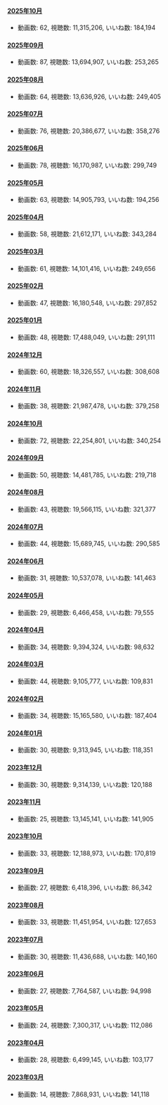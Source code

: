 #### [2025年10月](videos/202510 "wikilink")

-   動画数: 62, 視聴数: 11,315,206, いいね数: 184,194

#### [2025年09月](videos/202509 "wikilink")

-   動画数: 87, 視聴数: 13,694,907, いいね数: 253,265

#### [2025年08月](videos/202508 "wikilink")

-   動画数: 64, 視聴数: 13,636,926, いいね数: 249,405

#### [2025年07月](videos/202507 "wikilink")

-   動画数: 76, 視聴数: 20,386,677, いいね数: 358,276

#### [2025年06月](videos/202506 "wikilink")

-   動画数: 78, 視聴数: 16,170,987, いいね数: 299,749

#### [2025年05月](videos/202505 "wikilink")

-   動画数: 63, 視聴数: 14,905,793, いいね数: 194,256

#### [2025年04月](videos/202504 "wikilink")

-   動画数: 58, 視聴数: 21,612,171, いいね数: 343,284

#### [2025年03月](videos/202503 "wikilink")

-   動画数: 61, 視聴数: 14,101,416, いいね数: 249,656

#### [2025年02月](videos/202502 "wikilink")

-   動画数: 47, 視聴数: 16,180,548, いいね数: 297,852

#### [2025年01月](videos/202501 "wikilink")

-   動画数: 48, 視聴数: 17,488,049, いいね数: 291,111

#### [2024年12月](videos/202412 "wikilink")

-   動画数: 60, 視聴数: 18,326,557, いいね数: 308,608

#### [2024年11月](videos/202411 "wikilink")

-   動画数: 38, 視聴数: 21,987,478, いいね数: 379,258

#### [2024年10月](videos/202410 "wikilink")

-   動画数: 72, 視聴数: 22,254,801, いいね数: 340,254

#### [2024年09月](videos/202409 "wikilink")

-   動画数: 50, 視聴数: 14,481,785, いいね数: 219,718

#### [2024年08月](videos/202408 "wikilink")

-   動画数: 43, 視聴数: 19,566,115, いいね数: 321,377

#### [2024年07月](videos/202407 "wikilink")

-   動画数: 44, 視聴数: 15,689,745, いいね数: 290,585

#### [2024年06月](videos/202406 "wikilink")

-   動画数: 31, 視聴数: 10,537,078, いいね数: 141,463

#### [2024年05月](videos/202405 "wikilink")

-   動画数: 29, 視聴数: 6,466,458, いいね数: 79,555

#### [2024年04月](videos/202404 "wikilink")

-   動画数: 34, 視聴数: 9,394,324, いいね数: 98,632

#### [2024年03月](videos/202403 "wikilink")

-   動画数: 44, 視聴数: 9,105,777, いいね数: 109,831

#### [2024年02月](videos/202402 "wikilink")

-   動画数: 34, 視聴数: 15,165,580, いいね数: 187,404

#### [2024年01月](videos/202401 "wikilink")

-   動画数: 30, 視聴数: 9,313,945, いいね数: 118,351

#### [2023年12月](videos/202312 "wikilink")

-   動画数: 30, 視聴数: 9,314,139, いいね数: 120,188

#### [2023年11月](videos/202311 "wikilink")

-   動画数: 25, 視聴数: 13,145,141, いいね数: 141,905

#### [2023年10月](videos/202310 "wikilink")

-   動画数: 33, 視聴数: 12,188,973, いいね数: 170,819

#### [2023年09月](videos/202309 "wikilink")

-   動画数: 27, 視聴数: 6,418,396, いいね数: 86,342

#### [2023年08月](videos/202308 "wikilink")

-   動画数: 33, 視聴数: 11,451,954, いいね数: 127,653

#### [2023年07月](videos/202307 "wikilink")

-   動画数: 30, 視聴数: 11,436,688, いいね数: 140,160

#### [2023年06月](videos/202306 "wikilink")

-   動画数: 27, 視聴数: 7,764,587, いいね数: 94,998

#### [2023年05月](videos/202305 "wikilink")

-   動画数: 24, 視聴数: 7,300,317, いいね数: 112,086

#### [2023年04月](videos/202304 "wikilink")

-   動画数: 28, 視聴数: 6,499,145, いいね数: 103,177

#### [2023年03月](videos/202303 "wikilink")

-   動画数: 14, 視聴数: 7,868,931, いいね数: 141,118

